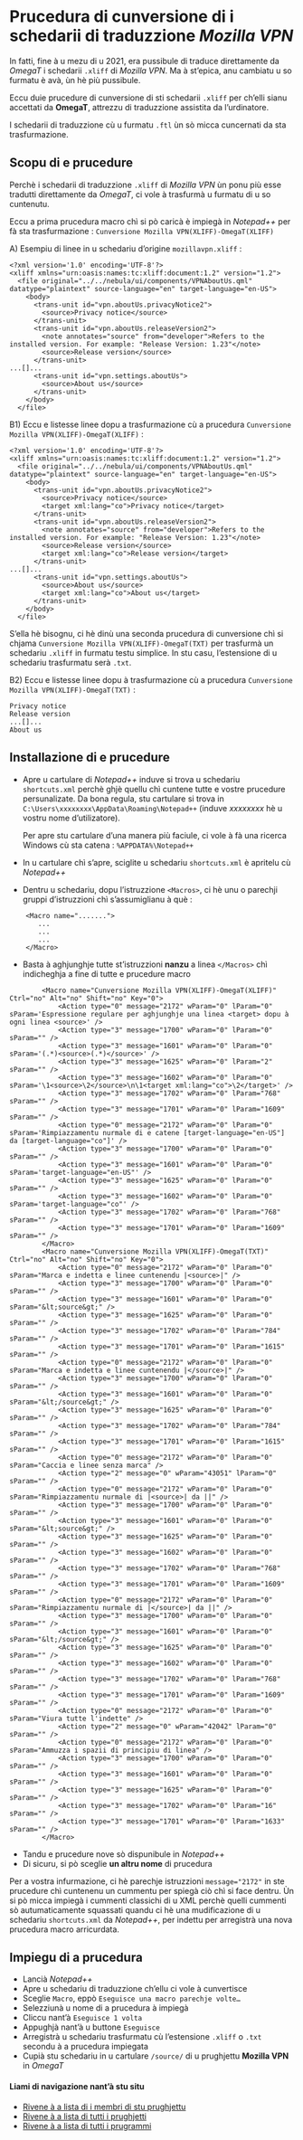 # Prucedura di cunversione di i schedarii di traduzzione _Mozilla VPN_

In fatti, fine à u mezu di u 2021, era pussibule di traduce direttamente da _OmegaT_ i schedarii `.xliff` di _Mozilla VPN_. Ma à st’epica, anu cambiatu u so furmatu è avà, ùn hè più pussibule.  

Eccu duie prucedure di cunversione di sti schedarii `.xliff` per ch’elli sianu accettati da  __OmegaT__, attrezzu di traduzzione assistita da l’urdinatore.  

I schedarii di traduzzione cù u furmatu `.ftl` ùn sò micca cuncernati da sta trasfurmazione.

## Scopu di e prucedure

Perchè i schedarii di traduzzione `.xliff` di _Mozilla VPN_ ùn ponu più esse tradutti direttamente da _OmegaT_, ci vole à trasfurmà u furmatu di u so cuntenutu.  

Eccu a prima prucedura macro chì si pò caricà è impiegà in _Notepad++_ per fà sta trasfurmazione : `Cunversione Mozilla VPN(XLIFF)-OmegaT(XLIFF)`

A) Esempiu di linee in u schedariu d’origine `mozillavpn.xliff` :
```
<?xml version='1.0' encoding='UTF-8'?>
<xliff xmlns="urn:oasis:names:tc:xliff:document:1.2" version="1.2">
  <file original="../../nebula/ui/components/VPNAboutUs.qml" datatype="plaintext" source-language="en" target-language="en-US">
    <body>
      <trans-unit id="vpn.aboutUs.privacyNotice2">
        <source>Privacy notice</source>
      </trans-unit>
      <trans-unit id="vpn.aboutUs.releaseVersion2">
        <note annotates="source" from="developer">Refers to the installed version. For example: "Release Version: 1.23"</note>
        <source>Release version</source>
      </trans-unit>
...[]...
      <trans-unit id="vpn.settings.aboutUs">
        <source>About us</source>
      </trans-unit>
    </body>
  </file>
```
B1) Eccu e listesse linee dopu a trasfurmazione cù a prucedura `Cunversione Mozilla VPN(XLIFF)-OmegaT(XLIFF)` :
```
<?xml version='1.0' encoding='UTF-8'?>
<xliff xmlns="urn:oasis:names:tc:xliff:document:1.2" version="1.2">
  <file original="../../nebula/ui/components/VPNAboutUs.qml" datatype="plaintext" source-language="en" target-language="en-US">
    <body>
      <trans-unit id="vpn.aboutUs.privacyNotice2">
        <source>Privacy notice</source>
        <target xml:lang="co">Privacy notice</target>
      </trans-unit>
      <trans-unit id="vpn.aboutUs.releaseVersion2">
        <note annotates="source" from="developer">Refers to the installed version. For example: "Release Version: 1.23"</note>
        <source>Release version</source>
        <target xml:lang="co">Release version</target>
      </trans-unit>
...[]...
      <trans-unit id="vpn.settings.aboutUs">
        <source>About us</source>
        <target xml:lang="co">About us</target>
      </trans-unit>
    </body>
  </file>
```
S’ella hè bisognu, ci hè dinù una seconda prucedura di cunversione chì si chjama `Cunversione Mozilla VPN(XLIFF)-OmegaT(TXT)` per trasfurmà un schedariu `.xliff` in furmatu testu simplice. In stu casu, l’estensione di u schedariu trasfurmatu serà `.txt`.  

B2) Eccu e listesse linee dopu à trasfurmazione cù a prucedura `Cunversione Mozilla VPN(XLIFF)-OmegaT(TXT)` :
```
Privacy notice
Release version
...[]...
About us
```

## Installazione di e prucedure

- Apre u cartulare di _Notepad++_ induve si trova u schedariu `shortcuts.xml` perchè ghjè quellu chì cuntene tutte e vostre prucedure persunalizate. Da bona regula, stu cartulare si trova in `C:\Users\xxxxxxxx\AppData\Roaming\Notepad++` (induve _xxxxxxxx_ hè u vostru nome d’utilizatore).  

    Per apre stu cartulare d’una manera più faciule, ci vole à fà una ricerca Windows cù sta catena : `%APPDATA%\Notepad++`

- In u cartulare chì s’apre, sciglite u schedariu `shortcuts.xml` è apritelu cù _Notepad++_

- Dentru u schedariu, dopu l’istruzzione `<Macros>`, ci hè unu o parechji gruppi d’istruzzioni chì s’assumiglianu à què :
```
	<Macro name=".......">
	   ...
	   ...
	   ...
	</Macro>
```
- Basta à aghjunghje tutte st’istruzzioni __nanzu__ a linea `</Macros>` chì indicheghja a fine di tutte e prucedure macro
```
        <Macro name="Cunversione Mozilla VPN(XLIFF)-OmegaT(XLIFF)" Ctrl="no" Alt="no" Shift="no" Key="0">
            <Action type="0" message="2172" wParam="0" lParam="0" sParam='Espressione regulare per aghjunghje una linea <target> dopu à ogni linea <source>' />
            <Action type="3" message="1700" wParam="0" lParam="0" sParam="" />
            <Action type="3" message="1601" wParam="0" lParam="0" sParam='(.*)<source>(.*)</source>' />
            <Action type="3" message="1625" wParam="0" lParam="2" sParam="" />
            <Action type="3" message="1602" wParam="0" lParam="0" sParam='\1<source>\2</source>\n\1<target xml:lang="co">\2</target>' />
            <Action type="3" message="1702" wParam="0" lParam="768" sParam="" />
            <Action type="3" message="1701" wParam="0" lParam="1609" sParam="" />
            <Action type="0" message="2172" wParam="0" lParam="0" sParam='Rimpiazzamentu nurmale di e catene [target-language="en-US"] da [target-language="co"]' />
            <Action type="3" message="1700" wParam="0" lParam="0" sParam="" />
            <Action type="3" message="1601" wParam="0" lParam="0" sParam='target-language="en-US"' />
            <Action type="3" message="1625" wParam="0" lParam="0" sParam="" />
            <Action type="3" message="1602" wParam="0" lParam="0" sParam='target-language="co"' />
            <Action type="3" message="1702" wParam="0" lParam="768" sParam="" />
            <Action type="3" message="1701" wParam="0" lParam="1609" sParam="" />
        </Macro>
        <Macro name="Cunversione Mozilla VPN(XLIFF)-OmegaT(TXT)" Ctrl="no" Alt="no" Shift="no" Key="0">
            <Action type="0" message="2172" wParam="0" lParam="0" sParam="Marca e indetta e linee cuntenendu |<source>|" />
            <Action type="3" message="1700" wParam="0" lParam="0" sParam="" />
            <Action type="3" message="1601" wParam="0" lParam="0" sParam="&lt;source&gt;" />
            <Action type="3" message="1625" wParam="0" lParam="0" sParam="" />
            <Action type="3" message="1702" wParam="0" lParam="784" sParam="" />
            <Action type="3" message="1701" wParam="0" lParam="1615" sParam="" />
            <Action type="0" message="2172" wParam="0" lParam="0" sParam="Marca e indetta e linee cuntenendu |</source>|" />
            <Action type="3" message="1700" wParam="0" lParam="0" sParam="" />
            <Action type="3" message="1601" wParam="0" lParam="0" sParam="&lt;/source&gt;" />
            <Action type="3" message="1625" wParam="0" lParam="0" sParam="" />
            <Action type="3" message="1702" wParam="0" lParam="784" sParam="" />
            <Action type="3" message="1701" wParam="0" lParam="1615" sParam="" />
            <Action type="0" message="2172" wParam="0" lParam="0" sParam="Caccia e linee senza marca" />
            <Action type="2" message="0" wParam="43051" lParam="0" sParam="" />
            <Action type="0" message="2172" wParam="0" lParam="0" sParam="Rimpiazzamentu nurmale di |<source>| da ||" />
            <Action type="3" message="1700" wParam="0" lParam="0" sParam="" />
            <Action type="3" message="1601" wParam="0" lParam="0" sParam="&lt;source&gt;" />
            <Action type="3" message="1625" wParam="0" lParam="0" sParam="" />
            <Action type="3" message="1602" wParam="0" lParam="0" sParam="" />
            <Action type="3" message="1702" wParam="0" lParam="768" sParam="" />
            <Action type="3" message="1701" wParam="0" lParam="1609" sParam="" />
            <Action type="0" message="2172" wParam="0" lParam="0" sParam="Rimpiazzamentu nurmale di |</source>| da ||" />
            <Action type="3" message="1700" wParam="0" lParam="0" sParam="" />
            <Action type="3" message="1601" wParam="0" lParam="0" sParam="&lt;/source&gt;" />
            <Action type="3" message="1625" wParam="0" lParam="0" sParam="" />
            <Action type="3" message="1602" wParam="0" lParam="0" sParam="" />
            <Action type="3" message="1702" wParam="0" lParam="768" sParam="" />
            <Action type="3" message="1701" wParam="0" lParam="1609" sParam="" />
            <Action type="0" message="2172" wParam="0" lParam="0" sParam="Viura tutte l'indette" />
            <Action type="2" message="0" wParam="42042" lParam="0" sParam="" />
            <Action type="0" message="2172" wParam="0" lParam="0" sParam="Ammuzza i spazii di principiu di linea" />
            <Action type="3" message="1700" wParam="0" lParam="0" sParam="" />
            <Action type="3" message="1601" wParam="0" lParam="0" sParam="" />
            <Action type="3" message="1625" wParam="0" lParam="0" sParam="" />
            <Action type="3" message="1702" wParam="0" lParam="16" sParam="" />
            <Action type="3" message="1701" wParam="0" lParam="1633" sParam="" />
        </Macro>
```
- Tandu e prucedure nove sò dispunibule in _Notepad++_
- Di sicuru, si pò sceglie __un altru nome__ di prucedura  

Per a vostra infurmazione, ci hè parechje istruzzioni `message="2172"` in ste prucedure chì cuntenenu un cummentu per spiegà ciò chì si face dentru. Ùn si pò micca impiegà i cummenti classichi di u XML perchè quelli cummenti sò autumaticamente squassati quandu ci hè una mudificazione di u schedariu `shortcuts.xml` da _Notepad++_, per indettu per arregistrà una nova prucedura macro arricurdata.

## Impiegu di a prucedura

- Lancià _Notepad++_
- Apre u schedariu di traduzzione ch’ellu ci vole à cunvertisce
- Sceglie `Macro`, eppò `Eseguisce una macro parechje volte…`
- Selezziunà u nome di a prucedura à impiegà
- Cliccu nant’à `Eseguisce 1 volta`
- Appughjà nant’à u buttone `Eseguisce`
- Arregistrà u schedariu trasfurmatu cù l’estensione `.xliff` o `.txt` secondu à a prucedura impiegata
- Cupià stu schedariu in u cartulare `/source/` di u prughjettu __Mozilla VPN__ in _OmegaT_

#### Liami di navigazione nant’à stu situ
- [Rivene à a lista di i membri di stu prughjettu](./)
- [Rivene à a lista di tutti i prughjetti](../)
- [Rivene à a lista di tutti i prugrammi](../../../../#readme)
